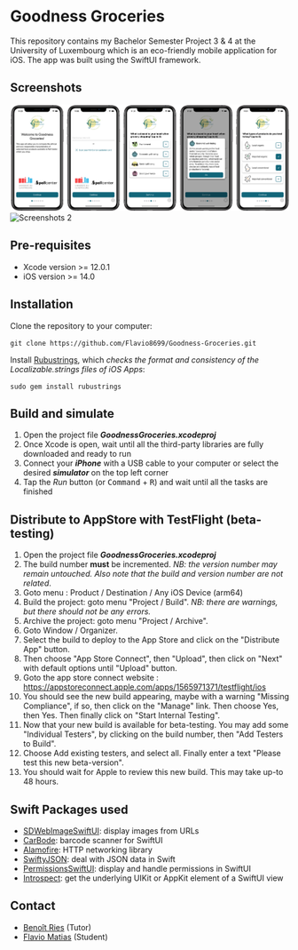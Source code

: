 # Goodness Groceries
This repository contains my Bachelor Semester Project 3 & 4 at the University of Luxembourg which is an eco-friendly mobile application for iOS.
The app was built using the SwiftUI framework.

## Screenshots
![Screenshots 1](screenshot1.png)
![Screenshots 2](screenshot2.png)

## Pre-requisites
* Xcode version >= 12.0.1
* iOS version >= 14.0

## Installation
Clone the repository to your computer:
```
git clone https://github.com/Flavio8699/Goodness-Groceries.git
```
Install [Rubustrings](https://github.com/dcordero/Rubustrings), which _checks the format and consistency of the Localizable.strings files of iOS Apps_:
```
sudo gem install rubustrings
```

## Build and simulate
1. Open the project file ***GoodnessGroceries.xcodeproj***
2. Once Xcode is open, wait until all the third-party libraries are fully downloaded and ready to run
3. Connect your ***iPhone*** with a USB cable to your computer or select the desired ***simulator*** on the top left corner
4. Tap the *Run* button (or <kbd>Command</kbd> + <kbd>R</kbd>) and wait until all the tasks are finished

## Distribute to AppStore with TestFlight (beta-testing)
1. Open the project file ***GoodnessGroceries.xcodeproj***
2. The build number **must** be incremented. _NB: the version number may remain untouched. Also note that the build and version number are not related_.
3. Goto menu : Product / Destination / Any iOS Device (arm64)
4. Build the project: goto menu "Project / Build". _NB: there are warnings, but there should not be any errors._
5. Archive the project: goto menu "Project / Archive".
6. Goto Window / Organizer.
7. Select the build to deploy to the App Store and click on the "Distribute App" button.
8. Then choose "App Store Connect", then "Upload", then click on "Next" with default options until "Upload" button.
9. Goto the app store connect website : https://appstoreconnect.apple.com/apps/1565971371/testflight/ios
10. You should see the new build appearing, maybe with a warning "Missing Compliance", if so, then click on the "Manage" link. Then choose Yes, then Yes. Then finally click on "Start Internal Testing".
11. Now that your new build is available for beta-testing. You may add some "Individual Testers", by clicking on the build number, then "Add Testers to Build".
12. Choose Add existing testers, and select all. Finally enter a text "Please test this new beta-version". 
13. You should wait for Apple to review this new build. This may take up-to 48 hours.

## Swift Packages used
* [SDWebImageSwiftUI](https://github.com/SDWebImage/SDWebImageSwiftUI): display images from URLs
* [CarBode](https://github.com/heart/CarBode-Barcode-Scanner-For-SwiftUI): barcode scanner for SwiftUI
* [Alamofire](https://github.com/Alamofire/Alamofire.git): HTTP networking library
* [SwiftyJSON](https://github.com/SwiftyJSON/SwiftyJSON.git): deal with JSON data in Swift
* [PermissionsSwiftUI](https://github.com/jevonmao/PermissionsSwiftUI): display and handle permissions in SwiftUI
* [Introspect](https://github.com/siteline/SwiftUI-Introspect): get the underlying UIKit or AppKit element of a SwiftUI view

## Contact
* [Benoît Ries](mailto:benoit.ries@uni.lu) (Tutor)
* [Flavio Matias](mailto:flavio8699@gmail.com) (Student)
